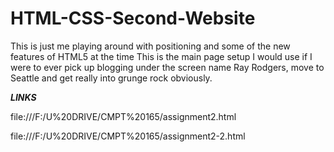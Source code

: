 # HTML-CSS-Second-Website
This is just me playing around with positioning and some of the new features of HTML5 at the time
This is the main page setup I would use if I were to ever pick up blogging under the screen name Ray Rodgers, move to Seattle and get really into grunge rock obviously.

***LINKS***

file:///F:/U%20DRIVE/CMPT%20165/assignment2.html

file:///F:/U%20DRIVE/CMPT%20165/assignment2-2.html
